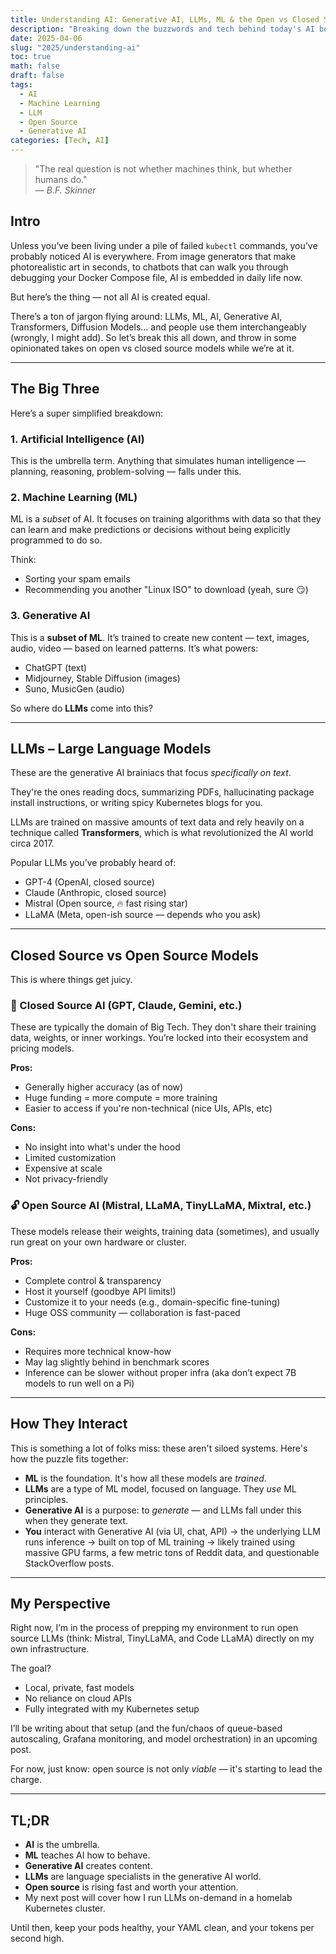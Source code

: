 ```yaml
---
title: Understanding AI: Generative AI, LLMs, ML & the Open vs Closed Source Debate
description: "Breaking down the buzzwords and tech behind today's AI boom"
date: 2025-04-06
slug: "2025/understanding-ai"
toc: true
math: false
draft: false
tags:
  - AI
  - Machine Learning
  - LLM
  - Open Source
  - Generative AI
categories: [Tech, AI]
---
```


> "The real question is not whether machines think, but whether humans do."  
> — *B.F. Skinner*

## Intro

Unless you’ve been living under a pile of failed `kubectl` commands, you’ve probably noticed AI is everywhere. From image generators that make photorealistic art in seconds, to chatbots that can walk you through debugging your Docker Compose file, AI is embedded in daily life now.

But here’s the thing — not all AI is created equal.

There’s a ton of jargon flying around: LLMs, ML, AI, Generative AI, Transformers, Diffusion Models... and people use them interchangeably (wrongly, I might add). So let’s break this all down, and throw in some opinionated takes on open vs closed source models while we’re at it.

---

## The Big Three

Here’s a super simplified breakdown:

### 1. **Artificial Intelligence (AI)**  
This is the umbrella term. Anything that simulates human intelligence — planning, reasoning, problem-solving — falls under this.

### 2. **Machine Learning (ML)**  
ML is a *subset* of AI. It focuses on training algorithms with data so that they can learn and make predictions or decisions without being explicitly programmed to do so.

Think:
- Sorting your spam emails  
- Recommending you another "Linux ISO" to download (yeah, sure 😏)

### 3. **Generative AI**  
This is a **subset of ML**. It’s trained to create new content — text, images, audio, video — based on learned patterns. It’s what powers:
- ChatGPT (text)
- Midjourney, Stable Diffusion (images)
- Suno, MusicGen (audio)

So where do **LLMs** come into this?

---

## LLMs – Large Language Models

These are the generative AI brainiacs that focus *specifically on text*.

They're the ones reading docs, summarizing PDFs, hallucinating package install instructions, or writing spicy Kubernetes blogs for you.

LLMs are trained on massive amounts of text data and rely heavily on a technique called **Transformers**, which is what revolutionized the AI world circa 2017.

Popular LLMs you’ve probably heard of:
- GPT-4 (OpenAI, closed source)
- Claude (Anthropic, closed source)
- Mistral (Open source, 🔥 fast rising star)
- LLaMA (Meta, open-ish source — depends who you ask)

---

## Closed Source vs Open Source Models

This is where things get juicy.

### 🧱 Closed Source AI (GPT, Claude, Gemini, etc.)

These are typically the domain of Big Tech. They don't share their training data, weights, or inner workings. You’re locked into their ecosystem and pricing models.

**Pros:**
- Generally higher accuracy (as of now)  
- Huge funding = more compute = more training  
- Easier to access if you're non-technical (nice UIs, APIs, etc)

**Cons:**
- No insight into what's under the hood  
- Limited customization  
- Expensive at scale  
- Not privacy-friendly

### 🔓 Open Source AI (Mistral, LLaMA, TinyLLaMA, Mixtral, etc.)

These models release their weights, training data (sometimes), and usually run great on your own hardware or cluster.

**Pros:**
- Complete control & transparency  
- Host it yourself (goodbye API limits!)  
- Customize it to your needs (e.g., domain-specific fine-tuning)  
- Huge OSS community — collaboration is fast-paced

**Cons:**
- Requires more technical know-how  
- May lag slightly behind in benchmark scores  
- Inference can be slower without proper infra (aka don’t expect 7B models to run well on a Pi)

---

## How They Interact

This is something a lot of folks miss: these aren't siloed systems. Here's how the puzzle fits together:

- **ML** is the foundation. It's how all these models are *trained*.  
- **LLMs** are a type of ML model, focused on language. They *use* ML principles.  
- **Generative AI** is a purpose: to *generate* — and LLMs fall under this when they generate text.  
- **You** interact with Generative AI (via UI, chat, API) → the underlying LLM runs inference → built on top of ML training → likely trained using massive GPU farms, a few metric tons of Reddit data, and questionable StackOverflow posts.

---

## My Perspective

Right now, I’m in the process of prepping my environment to run open source LLMs (think: Mistral, TinyLLaMA, and Code LLaMA) directly on my own infrastructure.

The goal?  
- Local, private, fast models  
- No reliance on cloud APIs  
- Fully integrated with my Kubernetes setup

I’ll be writing about that setup (and the fun/chaos of queue-based autoscaling, Grafana monitoring, and model orchestration) in an upcoming post.

For now, just know: open source is not only *viable* — it's starting to lead the charge.

---

## TL;DR

- **AI** is the umbrella.
- **ML** teaches AI how to behave.
- **Generative AI** creates content.
- **LLMs** are language specialists in the generative AI world.
- **Open source** is rising fast and worth your attention.
- My next post will cover how I run LLMs on-demand in a homelab Kubernetes cluster.

Until then, keep your pods healthy, your YAML clean, and your tokens per second high.

